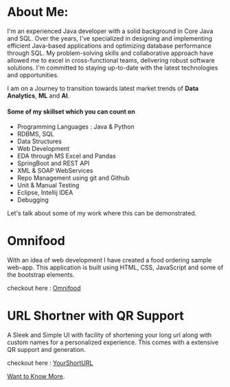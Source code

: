 # About Me:
I'm an experienced Java developer with a solid background in Core Java and SQL. Over the years, I've specialized in designing and implementing efficient Java-based applications and optimizing database performance through SQL. My problem-solving skills and collaborative approach have allowed me to excel in cross-functional teams, delivering robust software solutions. I'm committed to staying up-to-date with the latest technologies and opportunities.

I am on a Journey to transition towards latest market trends of **Data Analytics**, **ML** and **AI**.

#### Some of my skillset which you can count on

*   Programming Languages : Java & Python
*   RDBMS, SQL
*   Data Structures
*   Web Development
*   EDA through MS Excel and Pandas
*   SpringBoot and REST API
*   XML & SOAP WebServices
*   Repo Management using git and Github
*   Unit & Manual Testing
*   Eclipse, Intellij IDEA
*   Debugging

Let's talk about some of my work where this can be demonstrated.


# Omnifood

With an idea of web development I have created a food ordering sample web-app. This application is built using HTML, CSS, JavaScript and some of the bootstrap elements.

checkout here : [Omnifood](https://niteshk727.github.io/omnifood/)

# URL Shortner with QR Support

A Sleek and Simple UI with facility of shortening your long url along with custom names for a personalized experience. This comes with a extensive QR support and generation.

checkout here : [YourShortURL](https://niteshk727.github.io/YourShortURL/)

<!-- > This is a blockquote following a header.
>
> When something is important enough, you do it even if the odds are not in your favor. -->

<!-- ### Header 3

```js
// Javascript code with syntax highlighting.
var fun = function lang(l) {
  dateformat.i18n = require('./lang/' + l)
  return true;
}
```

```ruby
# Ruby code with syntax highlighting
GitHubPages::Dependencies.gems.each do |gem, version|
  s.add_dependency(gem, "= #{version}")
end
```

##### Header 5

1.  This is an ordered list following a header.
2.  This is an ordered list following a header.
3.  This is an ordered list following a header.

###### Header 6

| head1        | head two          | three |
|:-------------|:------------------|:------|
| ok           | good swedish fish | nice  |
| out of stock | good and plenty   | nice  |
| ok           | good `oreos`      | hmm   |
| ok           | good `zoute` drop | yumm  |

### There's a horizontal rule below this.

* * *

### Here is an unordered list:

*   Item foo
*   Item bar
*   Item baz
*   Item zip

### And an ordered list:

1.  Item one
1.  Item two
1.  Item three
1.  Item four

### And a nested list:

- level 1 item
  - level 2 item
  - level 2 item
    - level 3 item
    - level 3 item
- level 1 item
  - level 2 item
  - level 2 item
  - level 2 item
- level 1 item
  - level 2 item
  - level 2 item
- level 1 item

### Small image

![Octocat](https://github.githubassets.com/images/icons/emoji/octocat.png)

### Large image

![Branching](https://guides.github.com/activities/hello-world/branching.png)


### Definition lists can be used with HTML syntax.

<dl>
<dt>Name</dt>
<dd>Godzilla</dd>
<dt>Born</dt>
<dd>1952</dd>
<dt>Birthplace</dt>
<dd>Japan</dd>
<dt>Color</dt>
<dd>Green</dd>
</dl>

```
Long, single-line code blocks should not wrap. They should horizontally scroll if they are too long. This line should be long enough to demonstrate this.
```

```
The final element.
```
---
layout: default
--- -->
[Want to Know More](./another-page.html).
